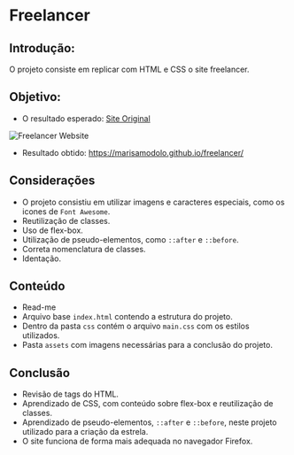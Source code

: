 # Freelancer

## Introdução:
O projeto consiste em replicar com HTML e CSS o site freelancer. 

## Objetivo:
* O resultado esperado:
[Site Original](https://blackrockdigital.github.io/startbootstrap-freelancer/)

![Freelancer Website](docs/fullpage.png)

* Resultado obtido: 
https://marisamodolo.github.io/freelancer/

## Considerações

* O projeto consistiu em utilizar imagens e caracteres especiais, como os icones de `Font Awesome`.
* Reutilização de classes.
* Uso de flex-box.
* Utilização de pseudo-elementos, como `::after` e `::before`.
* Correta nomenclatura de classes.
* Identação.

## Conteúdo

* Read-me
* Arquivo base `index.html` contendo a estrutura do projeto.
* Dentro da pasta `css` contém o arquivo `main.css` com os estilos utilizados.
* Pasta `assets` com imagens necessárias para a conclusão do projeto.

## Conclusão
* Revisão de tags do HTML.
* Aprendizado de CSS, com conteúdo sobre flex-box e reutilização de classes.
* Aprendizado de pseudo-elementos, `::after` e `::before`, neste projeto utilizado para a criação da estrela.
* O site funciona de forma mais adequada no navegador Firefox.
